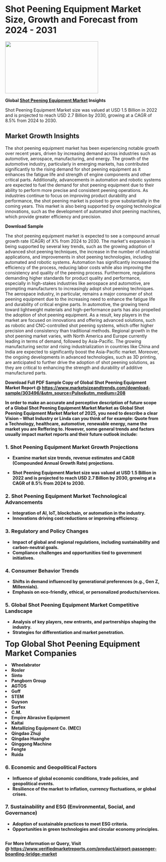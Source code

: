 <H1>Shot Peening Equipment Market Size, Growth and Forecast from 2024 - 2031</H1><img class="aligncenter size-medium wp-image-584254" src="https://thirdeyenews.in/wp-content/uploads/2024/09/Global-Market-Research-300x168.jpeg" alt="" width="300" height="168" /><p><strong>Global&nbsp;<a href="https://www.marketsizeandtrends.com/download-sample/303496/&amp;utm_source=Pulse&amp;utm_medium=208">Shot Peening Equipment Market</a> Insights</strong></p><p>Shot Peening Equipment Market size was valued at USD 1.5 Billion in 2022 and is projected to reach USD 2.7 Billion by 2030, growing at a CAGR of 8.5% from 2024 to 2030.</p><p><h2>Market Growth Insights</h2> <p>The shot peening equipment market has been experiencing notable growth over recent years, driven by increasing demand across industries such as automotive, aerospace, manufacturing, and energy. The growth of the automotive industry, particularly in emerging markets, has contributed significantly to the rising demand for shot peening equipment as it enhances the fatigue life and strength of engine components and other critical parts. Additionally, advancements in automation and robotic systems are expected to fuel the demand for shot peening equipment due to their ability to perform more precise and consistent peening operations. As industries continue to focus on improving product durability and performance, the shot peening market is poised to grow substantially in the coming years. This market is also being supported by ongoing technological innovations, such as the development of automated shot peening machines, which provide greater efficiency and precision.</p> <p><strong>Download Sample</strong></p> <p>The shot peening equipment market is expected to see a compound annual growth rate (CAGR) of X% from 2024 to 2030. The market's expansion is being supported by several key trends, such as the growing adoption of advanced shot peening techniques, the increase in the number of industrial applications, and improvements in shot peening technologies, including automated and robotic systems. Automation has significantly increased the efficiency of the process, reducing labor costs while also improving the consistency and quality of the peening process. Furthermore, regulations demanding higher standards for product quality and performance, especially in high-stakes industries like aerospace and automotive, are prompting manufacturers to increasingly adopt shot peening techniques. The aerospace industry, in particular, remains a major consumer of shot peening equipment due to the increasing need to enhance the fatigue life and durability of critical engine parts. In automotive, the growing trend toward lightweight materials and high-performance parts has also propelled the adoption of shot peening equipment. As a result, key players in the market are focused on innovations and offering advanced solutions, such as robotic and CNC-controlled shot peening systems, which offer higher precision and consistency than traditional methods. Regional growth in the shot peening market varies, with North America and Europe currently leading in terms of demand, followed by Asia-Pacific. The growing manufacturing sector and rising industrialization in countries like China and India are expected to significantly boost the Asia-Pacific market. Moreover, the ongoing developments in advanced technologies, such as 3D printing, are anticipated to further drive the adoption of shot peening solutions, as they are critical to enhancing the strength and durability of additive manufactured parts. <p><strong></p><p><span class=""><strong>Download Full PDF Sample Copy of Global Shot Peening Equipment Market Report</strong> @ <a href="https://www.marketsizeandtrends.com/download-sample/303496/&amp;utm_source=Pulse&amp;utm_medium=208" target="_blank">https://www.marketsizeandtrends.com/download-sample/303496/&amp;utm_source=Pulse&amp;utm_medium=208</a></span></p><p>In order to make an accurate and perceptive description of future scope of a Global&nbsp;Shot Peening Equipment Market Market as Global&nbsp;Shot Peening Equipment Market Market of 2025, you need to describe a clear Vision &ndash; What Industry or Linda can you think of for example: Quote from a Technology, healthcare, automotive, renewable energy, name the market you are Reffering to. However, some general trends and factors usually impact market reports and their future outlook include:</p><h3>1.&nbsp;<strong>Shot Peening Equipment Market Growth Projections</strong></h3><ul><li>Examine market size trends, revenue estimates and CAGR (Compounded Annual Growth Rate) projections.</li><li><p>Shot Peening Equipment Market size was valued at USD 1.5 Billion in 2022 and is projected to reach USD 2.7 Billion by 2030, growing at a CAGR of 8.5% from 2024 to 2030.</p></li></ul><h3>2.&nbsp;<strong>Shot Peening Equipment Market Technological Advancements</strong></h3><ul><li>Integration of AI, IoT, blockchain, or automation in the industry.</li><li>Innovations driving cost reductions or improving efficiency.</li></ul><h3>3.&nbsp;<strong>Regulatory and Policy Changes</strong></h3><ul><li>Impact of global and regional regulations, including sustainability and carbon-neutral goals.</li><li>Compliance challenges and opportunities tied to government initiatives.</li></ul><h3>4.&nbsp;<strong>Consumer Behavior Trends</strong></h3><ul><li>Shifts in demand influenced by generational preferences (e.g., Gen Z, Millennials).</li><li>Emphasis on eco-friendly, ethical, or personalized products/services.</li></ul><h3>5.&nbsp;<strong>Global Shot Peening Equipment Market Competitive Landscape</strong></h3><ul><li>Analysis of key players, new entrants, and partnerships shaping the industry.</li><li>Strategies for differentiation and market penetration.</li></ul><p data-pm-slice="1 1 []"><span style="color: inherit; font-family: inherit; font-size: 25px;">Top Global Shot Peening Equipment Market Companies</span></p><div class="" data-test-id=""><p><li>Wheelabrator</li><li> Rosler</li><li> Sinto</li><li> Pangborn Group</li><li> AGTOS</li><li> Goff</li><li> STEM</li><li> Guyson</li><li> Surfex</li><li> C.M.</li><li> Empire Abrasive Equipment</li><li> Kaitai</li><li> Metallizing Equipment Co. (MEC)</li><li> Qingdao Zhuji</li><li> Qingdao Huanghe</li><li> Qinggong Machine</li><li> Fengte</li><li> Ruida</li></p></div><h3>6.&nbsp;<strong>Economic and Geopolitical Factors</strong></h3><ul><li>Influence of global economic conditions, trade policies, and geopolitical events.</li><li>Resilience of the market to inflation, currency fluctuations, or global crises.</li></ul><h3>7.&nbsp;<strong>Sustainability and ESG (Environmental, Social, and Governance)</strong></h3><ul><li>Adoption of sustainable practices to meet ESG criteria.</li><li>Opportunities in green technologies and circular economy principles.</li></ul><h2><strong style="font-size: 14px;">For More Information or Query, Visit @&nbsp;</strong><a style="background-color: #ffffff; font-size: 14px;" href="https://www.marketsizeandtrends.com/report/shot-peening-equipment-market/" target="_blank">https://www.verifiedmarketreports.com/product/airport-passenger-boarding-bridge-market</a></h2>
